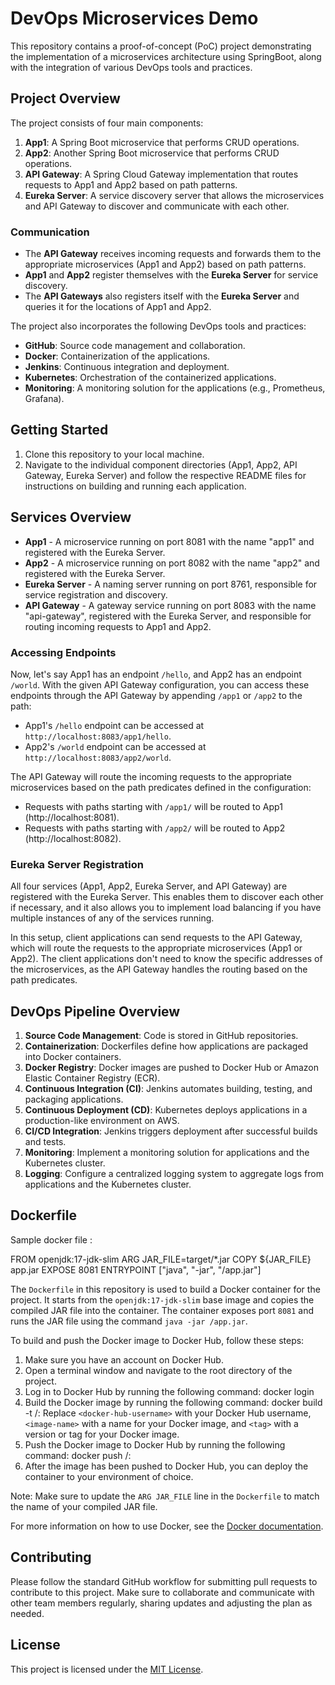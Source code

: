 # DevOps Microservices Demo

This repository contains a proof-of-concept (PoC) project demonstrating the implementation of a microservices architecture using SpringBoot, along with the integration of various DevOps tools and practices.

## Project Overview

The project consists of four main components:

1. **App1**: A Spring Boot microservice that performs CRUD operations.
2. **App2**: Another Spring Boot microservice that performs CRUD operations.
3. **API Gateway**: A Spring Cloud Gateway implementation that routes requests to App1 and App2 based on path patterns.
4. **Eureka Server**: A service discovery server that allows the microservices and API Gateway to discover and communicate with each other.

### Communication

- The **API Gateway** receives incoming requests and forwards them to the appropriate microservices (App1 and App2) based on path patterns.
- **App1** and **App2** register themselves with the **Eureka Server** for service discovery.
- The **API Gateways** also registers itself with the **Eureka Server** and queries it for the locations of App1 and App2.


The project also incorporates the following DevOps tools and practices:

- **GitHub**: Source code management and collaboration.
- **Docker**: Containerization of the applications.
- **Jenkins**: Continuous integration and deployment.
- **Kubernetes**: Orchestration of the containerized applications.
- **Monitoring**: A monitoring solution for the applications (e.g., Prometheus, Grafana).

## Getting Started

1. Clone this repository to your local machine.
2. Navigate to the individual component directories (App1, App2, API Gateway, Eureka Server) and follow the respective README files for instructions on building and running each application.

## Services Overview
- **App1** - A microservice running on port 8081 with the name "app1" and registered with the Eureka Server.
- **App2** - A microservice running on port 8082 with the name "app2" and registered with the Eureka Server.
- **Eureka Server** - A naming server running on port 8761, responsible for service registration and discovery.
- **API Gateway** - A gateway service running on port 8083 with the name "api-gateway", registered with the Eureka Server, and responsible for routing incoming requests to App1 and App2.

### Accessing Endpoints
Now, let's say App1 has an endpoint `/hello`, and App2 has an endpoint `/world`. With the given API Gateway configuration, you can access these endpoints through the API Gateway by appending `/app1` or `/app2` to the path:

- App1's `/hello` endpoint can be accessed at `http://localhost:8083/app1/hello`.
- App2's `/world` endpoint can be accessed at `http://localhost:8083/app2/world`.

The API Gateway will route the incoming requests to the appropriate microservices based on the path predicates defined in the configuration:

- Requests with paths starting with `/app1/` will be routed to App1 (http://localhost:8081).
- Requests with paths starting with `/app2/` will be routed to App2 (http://localhost:8082).

### Eureka Server Registration
All four services (App1, App2, Eureka Server, and API Gateway) are registered with the Eureka Server. This enables them to discover each other if necessary, and it also allows you to implement load balancing if you have multiple instances of any of the services running.

In this setup, client applications can send requests to the API Gateway, which will route the requests to the appropriate microservices (App1 or App2). The client applications don't need to know the specific addresses of the microservices, as the API Gateway handles the routing based on the path predicates.

## DevOps Pipeline Overview

1. **Source Code Management**: Code is stored in GitHub repositories.
2. **Containerization**: Dockerfiles define how applications are packaged into Docker containers.
3. **Docker Registry**: Docker images are pushed to Docker Hub or Amazon Elastic Container Registry (ECR).
4. **Continuous Integration (CI)**: Jenkins automates building, testing, and packaging applications.
5. **Continuous Deployment (CD)**: Kubernetes deploys applications in a production-like environment on AWS.
6. **CI/CD Integration**: Jenkins triggers deployment after successful builds and tests.
7. **Monitoring**: Implement a monitoring solution for applications and the Kubernetes cluster.
8. **Logging**: Configure a centralized logging system to aggregate logs from applications and the Kubernetes cluster.


## Dockerfile

Sample docker file :

FROM openjdk:17-jdk-slim
ARG JAR_FILE=target/*.jar
COPY ${JAR_FILE} app.jar
EXPOSE 8081
ENTRYPOINT ["java", "-jar", "/app.jar"]

The `Dockerfile` in this repository is used to build a Docker container for the project. It starts from the `openjdk:17-jdk-slim` base image and copies the compiled JAR file into the container. The container exposes port `8081` and runs the JAR file using the command `java -jar /app.jar`.

To build and push the Docker image to Docker Hub, follow these steps:
1. Make sure you have an account on Docker Hub.
2. Open a terminal window and navigate to the root directory of the project.
3. Log in to Docker Hub by running the following command:
   docker login
4. Build the Docker image by running the following command:
   docker build -t <docker-hub-username>/<image-name>:<tag> 
   Replace `<docker-hub-username>` with your Docker Hub username, `<image-name>` with a name for your Docker image, and `<tag>` with a version or tag for your Docker image.
5. Push the Docker image to Docker Hub by running the following command:
   docker push <docker-hub-username>/<image-name>:<tag>
6. After the image has been pushed to Docker Hub, you can deploy the container to your environment of choice.

Note: Make sure to update the `ARG JAR_FILE` line in the `Dockerfile` to match the name of your compiled JAR file. 

For more information on how to use Docker, see the [Docker documentation](https://docs.docker.com/). 


## Contributing

Please follow the standard GitHub workflow for submitting pull requests to contribute to this project. Make sure to collaborate and communicate with other team members regularly, sharing updates and adjusting the plan as needed.

## License

This project is licensed under the [MIT License](LICENSE).
